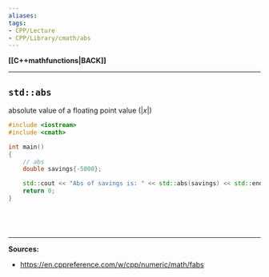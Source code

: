 ```yaml
---
aliases:
tags:
- CPP/Lecture
- CPP/Library/cmath/abs
---
```

**[[C++mathfunctions|BACK]]**

---
## `std::abs`
absolute value of a floating point value ($|x|$)

```cpp
#include <iostream>
#include <cmath>

int main()
{
    // abs
    double savings{-5000};

    std::cout << "Abs of savings is: " << std::abs(savings) << std::endl;
    return 0;
}
```

<br>

# 
---
**Sources:**
- https://en.cppreference.com/w/cpp/numeric/math/fabs